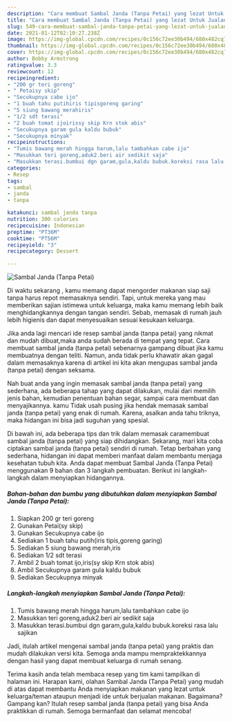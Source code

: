```yaml
---
description: "Cara membuat Sambal Janda (Tanpa Petai) yang lezat Untuk Jualan"
title: "Cara membuat Sambal Janda (Tanpa Petai) yang lezat Untuk Jualan"
slug: 549-cara-membuat-sambal-janda-tanpa-petai-yang-lezat-untuk-jualan
date: 2021-01-12T02:10:27.238Z
image: https://img-global.cpcdn.com/recipes/0c156c72ee30b494/680x482cq70/sambal-janda-tanpa-petai-foto-resep-utama.jpg
thumbnail: https://img-global.cpcdn.com/recipes/0c156c72ee30b494/680x482cq70/sambal-janda-tanpa-petai-foto-resep-utama.jpg
cover: https://img-global.cpcdn.com/recipes/0c156c72ee30b494/680x482cq70/sambal-janda-tanpa-petai-foto-resep-utama.jpg
author: Bobby Armstrong
ratingvalue: 3.3
reviewcount: 12
recipeingredient:
- "200 gr teri goreng"
- " Petaisy skip"
- "Secukupnya cabe ijo"
- "1 buah tahu putihiris tipisgoreng garing"
- "5 siung bawang merahiris"
- "1/2 sdt terasi"
- "2 buah tomat ijoirissy skip Krn stok abis"
- "Secukupnya garam gula kaldu bubuk"
- "Secukupnya minyak"
recipeinstructions:
- "Tumis bawang merah hingga harum,lalu tambahkan cabe ijo"
- "Masukkan teri goreng,aduk2.beri air sedikit saja"
- "Masukkan terasi.bumbui dgn garam,gula,kaldu bubuk.koreksi rasa lalu sajikan"
categories:
- Resep
tags:
- sambal
- janda
- tanpa

katakunci: sambal janda tanpa 
nutrition: 300 calories
recipecuisine: Indonesian
preptime: "PT36M"
cooktime: "PT56M"
recipeyield: "3"
recipecategory: Dessert

---
```



![Sambal Janda (Tanpa Petai)](https://img-global.cpcdn.com/recipes/0c156c72ee30b494/680x482cq70/sambal-janda-tanpa-petai-foto-resep-utama.jpg)

Di waktu  sekarang , kamu memang dapat mengorder makanan siap saji tanpa harus repot memasaknya sendiri. Tapi, untuk mereka yang mau memberikan sajian istimewa untuk keluarga, maka kamu memang lebih baik menghidangkannya dengan tangan sendiri. Sebab, memasak di rumah jauh lebih higienis dan dapat menyesuaikan sesuai kesukaan keluarga.

Jika anda lagi mencari ide resep sambal janda (tanpa petai) yang nikmat dan mudah dibuat,maka anda sudah berada di tempat yang tepat. Cara membuat sambal janda (tanpa petai)  sebenarnya gampang dibuat jika kamu membuatnya dengan teliti. Namun, anda tidak perlu khawatir akan gagal dalam memasaknya 
karena di artikel ini kita akan mengupas sambal janda (tanpa petai) dengan seksama.  



Nah buat anda yang ingin memasak sambal janda (tanpa petai) yang sederhana, ada beberapa tahap yang dapat dilakukan, mulai dari memilih jenis bahan, kemudian penentuan bahan segar, sampai cara membuat dan menyajikannya. kamu Tidak usah pusing jika hendak memasak sambal janda (tanpa petai) yang enak di rumah. Karena, asalkan anda  tahu triknya, maka hidangan ini bisa jadi suguhan yang spesial.

Di bawah ini, ada beberapa tips dan trik dalam memasak caramembuat sambal janda (tanpa petai) yang siap dihidangkan. Sekarang, mari kita coba ciptakan sambal janda (tanpa petai) sendiri di rumah. Tetap berbahan yang sederhana, hidangan ini dapat memberi manfaat dalam membantu menjaga kesehatan tubuh kita. Anda dapat membuat Sambal Janda (Tanpa Petai) menggunakan 9 bahan dan 3 langkah pembuatan. Berikut ini langkah-langkah dalam menyiapkan hidangannya.

<!--inarticleads1-->

##### Bahan-bahan dan bumbu yang dibutuhkan dalam menyiapkan Sambal Janda (Tanpa Petai):

1. Siapkan 200 gr teri goreng
1. Gunakan  Petai(sy skip)
1. Gunakan Secukupnya cabe ijo
1. Sediakan 1 buah tahu putih(iris tipis,goreng garing)
1. Sediakan 5 siung bawang merah,iris
1. Sediakan 1/2 sdt terasi
1. Ambil 2 buah tomat ijo,iris(sy skip Krn stok abis)
1. Ambil Secukupnya garam gula kaldu bubuk
1. Sediakan Secukupnya minyak




<!--inarticleads2-->

##### Langkah-langkah menyiapkan Sambal Janda (Tanpa Petai):

1. Tumis bawang merah hingga harum,lalu tambahkan cabe ijo
1. Masukkan teri goreng,aduk2.beri air sedikit saja
1. Masukkan terasi.bumbui dgn garam,gula,kaldu bubuk.koreksi rasa lalu sajikan




Jadi, itulah artikel mengenai  sambal janda (tanpa petai)  yang praktis dan mudah dilakukan versi kita. Semoga anda mampu mempraktekkannya dengan hasil yang dapat membuat keluarga di rumah senang. 

Terima kasih anda telah membaca resep yang tim kami tampilkan di halaman ini. Harapan kami, olahan  Sambal Janda (Tanpa Petai) yang mudah di atas dapat membantu Anda menyiapkan makanan yang lezat untuk keluarga/teman ataupun menjadi ide untuk berjualan makanan. Bagaimana? Gampang kan? Itulah resep sambal janda (tanpa petai) yang bisa Anda praktikkan di rumah. Semoga bermanfaat dan selamat mencoba!

